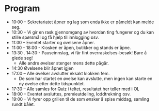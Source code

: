 # Program

- 10:00 – Sekretariatet åpner og lag som enda ikke er påmeldt kan melde seg.
- 10:30 – Vi gir en rask gjennomgang av hvordan ting fungerer og du kan stille spørsmål og få hjelp til innlogging osv.
- 11:00 – Eventet starter og øvelsene åpner.
- 11:00 - 18:00 - Kiosken er åpen, butikker og stands er åpne.
- 13:30 . 14:30 - Pauseinnslag, vi får fint overraskelses-besøk! Bare å glede seg!
  - Alle andre øvelser stenger mens dette pågår.
- 14:30 Øvelsene blir åpnet igjen
- 17:00 – Alle øvelser avslutter eksakt klokken fem.
  - De som har startet en øvelse kan avslutte, men ingen kan starte en ny øvelse etter dette tidspunktet.
- 17:30 – Alle samles for Quiz i teltet, resultatet her teller med i OL
- 18:00 – Eventet avsluttes, premieutdeling, loddtrekning osv.
- 19:00 – Vi fyrer opp grillen til de som ønsker å spise middag, samling rundt bålet.
